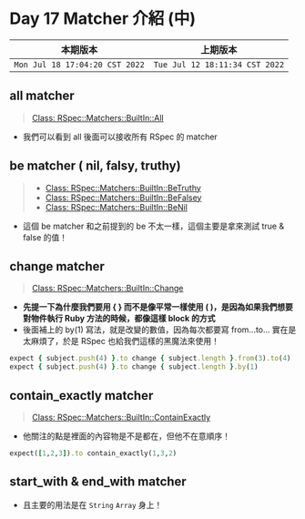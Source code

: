 # Day 17 Matcher 介紹 (中)

|本期版本|上期版本
|:---:|:---:|
`Mon Jul 18 17:04:20 CST 2022` | `Tue Jul 12 18:11:34 CST 2022`

## all matcher

> [Class: RSpec::Matchers::BuiltIn::All](https://rubydoc.info/gems/rspec-expectations/RSpec/Matchers/BuiltIn/All)

* 我們可以看到 all 後面可以接收所有 RSpec 的 matcher

## be matcher ( nil, falsy, truthy)

> * [Class: RSpec::Matchers::BuiltIn::BeTruthy](https://rubydoc.info/gems/rspec-expectations/RSpec/Matchers/BuiltIn/BeTruthy)
> * [Class: RSpec::Matchers::BuiltIn::BeFalsey](https://rubydoc.info/gems/rspec-expectations/RSpec/Matchers/BuiltIn/BeFalsey)
> * [Class: RSpec::Matchers::BuiltIn::BeNil](https://rubydoc.info/gems/rspec-expectations/RSpec/Matchers/BuiltIn/BeNil)

* 這個 be matcher 和之前提到的 be 不太一樣，這個主要是拿來測試 true & false 的值！

## change matcher

> [Class: RSpec::Matchers::BuiltIn::Change](https://rubydoc.info/gems/rspec-expectations/RSpec/Matchers/BuiltIn/Change)

* **先提一下為什麼我們要用 { } 而不是像平常一樣使用 ( )，是因為如果我們想要對物件執行 Ruby 方法的時候，都像這樣 block 的方式**
* 後面補上的 by(1) 寫法，就是改變的數值，因為每次都要寫 from...to... 實在是太麻煩了，於是 RSpec 也給我們這樣的黑魔法來使用！

```ruby
expect { subject.push(4) }.to change { subject.length }.from(3).to(4)
expect { subject.push(4) }.to change { subject.length }.by(1)
```

## contain_exactly matcher

> [Class: RSpec::Matchers::BuiltIn::ContainExactly](https://rubydoc.info/gems/rspec-expectations/RSpec/Matchers/BuiltIn/ContainExactly)

* 他關注的點是裡面的內容物是不是都在，但他不在意順序！

```ruby
expect([1,2,3]).to contain_exactly(1,3,2)
```

## start\_with & end\_with matcher

* 且主要的用法是在 `String` `Array` 身上！